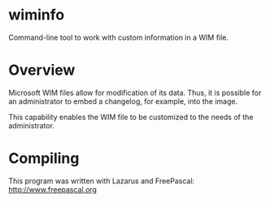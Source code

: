 # wiminfo
Command-line tool to work with custom information in a WIM file.

# Overview
Microsoft WIM files allow for modification of its data. Thus, it is possible for an administrator to embed a changelog, for example, into the image.

This capability enables the WIM file to be customized to the needs of the administrator.

# Compiling
This program was written with Lazarus and FreePascal: http://www.freepascal.org
